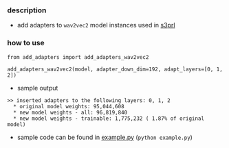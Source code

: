 ### description
* add adapters to `wav2vec2` model instances used in [s3prl](https://github.com/s3prl/s3prl)

### how to use
```
from add_adapters import add_adapters_wav2vec2

add_adapters_wav2vec2(model, adapter_down_dim=192, adapt_layers=[0, 1, 2])
```

* sample output
```
>> inserted adapters to the following layers: 0, 1, 2
  * original model weights: 95,044,608
  * new model weights - all: 96,819,840
  * new model weights - trainable: 1,775,232 ( 1.87% of original model)
```

* sample code can be found in [example.py](https://github.com/bahducoup/adapter_utils/blob/main/example.py) (`python example.py`)
